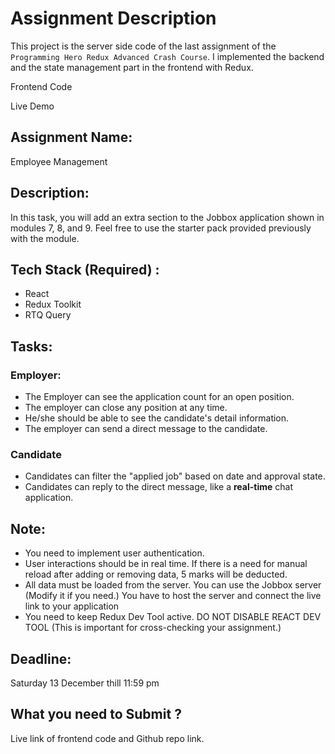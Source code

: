# Assignment Description

This project is the server side code of the last assignment of the `Programming Hero Redux Advanced Crash Course`. I implemented the backend and the state management part in the frontend with Redux.

Frontend Code

Live Demo

## Assignment Name:

Employee Management

## Description:

In this task, you will add an extra section to the Jobbox application shown in modules 7, 8, and 9. Feel free to use the starter pack provided previously with the module.

## Tech Stack (Required) :

- React
- Redux Toolkit
- RTQ Query

## Tasks:

### Employer:

- The Employer can see the application count for an open position.
- The employer can close any position at any time.
- He/she should be able to see the candidate's detail information.
- The employer can send a direct message to the candidate.

### Candidate

- Candidates can filter the "applied job" based on date and approval state.
- Candidates can reply to the direct message, like a **real-time** chat application.

## Note:
- You need to implement user authentication.
- User interactions should be in real time. If there is a need for manual reload after adding or removing data, 5 marks will be deducted.
- All data must be loaded from the server. You can use the Jobbox server (Modify it if you need.) You have to host the server and connect the live link to your application
- You need to keep Redux Dev Tool active. DO NOT DISABLE REACT DEV TOOL (This is important for cross-checking your assignment.)

## Deadline: 
Saturday 13 December thill 11:59 pm

## What you need to Submit ?
Live link of frontend code and Github repo link.
